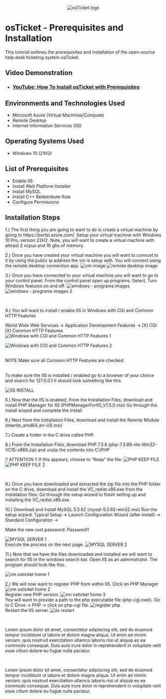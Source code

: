 <p align="center">
<img src="https://i.imgur.com/Clzj7Xs.png" alt="osTicket logo"/>
</p>

<h1>osTicket - Prerequisites and Installation</h1>
This tutorial outlines the prerequisites and installation of the open-source help desk ticketing system osTicket.<br />


<h2>Video Demonstration</h2>

- ### [YouTube: How To Install osTicket with Prerequisites](https://www.youtube.com)

<h2>Environments and Technologies Used</h2>

- Microsoft Azure (Virtual Machines/Compute)
- Remote Desktop
- Internet Information Services (IIS)

<h2>Operating Systems Used </h2>

- Windows 10</b> (21H2)

<h2>List of Prerequisites</h2>

- Enable IIS
- Install Web Platform Installer
- Install MySQL
- Install C++ Redistribute Rule
- Configure Permissions

<h2>Installation Steps</h2>

<p>
1.) The first thing you are going to want to do is create a virtual machine by going to https://portal.azure.com/. Setup your virtual machine with Windows 10 Pro, version 22H2. Note, you will want to create a virtual machine with atleast 2 vcpus and 16 gbs of memory.

2.) Once you have created your virtual machine you will want to conncet to it by using the public ip address the vm is setup with. You will connect using the remote desktop connection app.
  ![vm image](https://github.com/codeByKelvinn/osticket-prereqs/assets/110644520/5aa77554-bebc-43c0-be9a-68ec1edfd03f)
  ![remote desktop image](https://github.com/codeByKelvinn/osticket-prereqs/assets/110644520/33c3aaee-022e-40d3-8e75-4a34a19522c3)

</p>
<p>


3.) Once you have connected to your virtual machine you will want to go to your control panel. From the control panel open up programs. Select, Turn Windows features on and off.
![windows - programs images](https://github.com/codeByKelvinn/osticket-prereqs/assets/110644520/6f25089a-ae30-42d2-a38f-681a7cc0ea7c)
![windows - programs images 2](https://github.com/codeByKelvinn/osticket-prereqs/assets/110644520/8de18f83-f254-46c6-be7e-0e34392a731c)


</p>
<br />

<p>

  4.) You will want to install / enable IIS in Windows with CGI and Common HTTP Features

World Wide Web Services -> Application Development Features -> [X] CGI [X] Common HTTP Features
![Windows with CGI and Common HTTP Features 1](https://github.com/codeByKelvinn/osticket-prereqs/assets/110644520/2766e8ca-d9fe-4e12-9fa2-1ab6ffa864b4)

![Windows with CGI and Common HTTP Features 2](https://github.com/codeByKelvinn/osticket-prereqs/assets/110644520/464b9551-df70-4463-a8f3-7e9500f680ad)

<br />NOTE Make sure all Common HTTP Features are checked.

<br /> To make sure the IIS is installed / enabled go to a browser of your choice and search for 127.0.0.1 It should look something like this.

![IIS INSTALL](https://github.com/codeByKelvinn/osticket-prereqs/assets/110644520/65d2a8e0-0886-40a6-9a70-5c381f2c4f9f)


</p>
<p>
5.) Now that the IIS is enabled, From the Installation Files, download and install PHP Manager for IIS (PHPManagerForIIS_V1.5.0.msi) Go through the install wizard and complete the install.

6.) Next from the Installation Files, download and install the Rewrite Module (rewrite_amd64_en-US.msi)

7.) Create a folder in the C drive called PHP.

8.) From the Installation Files, download PHP 7.3.8 (php-7.3.88-nts-Win32-VC15-x866.zip) and unzip the contents into C:\PHP

!! ATTENTION !! If this appears, choose to “Keep” the file:
![PHP KEEP FILE](https://github.com/codeByKelvinn/osticket-prereqs/assets/110644520/72da29fb-ed97-49b3-b35a-2d2b300b1fc8)
![PHP KEEP FILE 2](https://github.com/codeByKelvinn/osticket-prereqs/assets/110644520/55ed6049-e3ae-42b6-99f9-f942aaef867b)

</p>
<br />

<p>
9.) Once you have downloaded and extracted the zip file into the PHP folder on the C drive, download and install the VC_redist.x86.exe from the installation files. Go through the setup wizard to finish setting up and installing the VC_redist.x86.exe.

10.) Download and install MySQL 5.5.62 (mysql-5.5.62-win32.msi) Run the setup wizard: Typical Setup -> Launch Configuration Wizard (after install) -> Standard Configuration ->

Make the new root password: Password1

![MYSQL SERVER 1](https://github.com/codeByKelvinn/osticket-prereqs/assets/110644520/7d11f327-ea6e-41c1-9c9f-728c964f6f4a)
<br /> Execute the process on the next page.
![MYSQL SERVER 2](https://github.com/codeByKelvinn/osticket-prereqs/assets/110644520/d5467a90-11ad-4b68-8898-68ed08470017)
</p>
<p>
11.) Now that we have the files downloaded and installed we will want to search for IIS in the windows search bar. Open IIS as an administrator. The program should look like this.

![vm osticket home 1](https://github.com/codeByKelvinn/osticket-prereqs/assets/110644520/c33239cf-1d59-4588-8c75-4c859357c161)

2.) We will now want to register PHP from within IIS. Click on PHP Manager
![vm osticket home 2](https://github.com/codeByKelvinn/osticket-prereqs/assets/110644520/363b47a5-3b00-40ab-8cc3-0b661dd28f92)
<br />Register new PHP version.
![vm osticket home 3](https://github.com/codeByKelvinn/osticket-prereqs/assets/110644520/93b866a6-069b-49cb-a1da-5f571481ba9a)
<br />You will want to provide a path to the php executable file (php-cgi.exe)). Go to C Drive -> PHP -> click on php-cgi file.
![register php](https://github.com/codeByKelvinn/osticket-prereqs/assets/110644520/a7af460e-e363-47e8-a3bc-bd27de6cf3e0)
<br />Restart the IIS server.
![iis restart](https://github.com/codeByKelvinn/osticket-prereqs/assets/110644520/8a8f8fa4-abb7-4238-a4bd-8512e96fc7bf)


  
</p>
<br />


<p>
Lorem ipsum dolor sit amet, consectetur adipiscing elit, sed do eiusmod tempor incididunt ut labore et dolore magna aliqua. Ut enim ad minim veniam, quis nostrud exercitation ullamco laboris nisi ut aliquip ex ea commodo consequat. Duis aute irure dolor in reprehenderit in voluptate velit esse cillum dolore eu fugiat nulla pariatur.
</p>
<br />


<p>
Lorem ipsum dolor sit amet, consectetur adipiscing elit, sed do eiusmod tempor incididunt ut labore et dolore magna aliqua. Ut enim ad minim veniam, quis nostrud exercitation ullamco laboris nisi ut aliquip ex ea commodo consequat. Duis aute irure dolor in reprehenderit in voluptate velit esse cillum dolore eu fugiat nulla pariatur.
</p>
<br />

